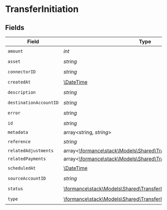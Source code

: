 # TransferInitiation


## Fields

| Field                                                                                                                    | Type                                                                                                                     | Required                                                                                                                 | Description                                                                                                              | Example                                                                                                                  |
| ------------------------------------------------------------------------------------------------------------------------ | ------------------------------------------------------------------------------------------------------------------------ | ------------------------------------------------------------------------------------------------------------------------ | ------------------------------------------------------------------------------------------------------------------------ | ------------------------------------------------------------------------------------------------------------------------ |
| `amount`                                                                                                                 | *int*                                                                                                                    | :heavy_check_mark:                                                                                                       | N/A                                                                                                                      |                                                                                                                          |
| `asset`                                                                                                                  | *string*                                                                                                                 | :heavy_check_mark:                                                                                                       | N/A                                                                                                                      | USD                                                                                                                      |
| `connectorID`                                                                                                            | *string*                                                                                                                 | :heavy_check_mark:                                                                                                       | N/A                                                                                                                      |                                                                                                                          |
| `createdAt`                                                                                                              | [\DateTime](https://www.php.net/manual/en/class.datetime.php)                                                            | :heavy_check_mark:                                                                                                       | N/A                                                                                                                      |                                                                                                                          |
| `description`                                                                                                            | *string*                                                                                                                 | :heavy_check_mark:                                                                                                       | N/A                                                                                                                      |                                                                                                                          |
| `destinationAccountID`                                                                                                   | *string*                                                                                                                 | :heavy_check_mark:                                                                                                       | N/A                                                                                                                      |                                                                                                                          |
| `error`                                                                                                                  | *string*                                                                                                                 | :heavy_check_mark:                                                                                                       | N/A                                                                                                                      |                                                                                                                          |
| `id`                                                                                                                     | *string*                                                                                                                 | :heavy_check_mark:                                                                                                       | N/A                                                                                                                      | XXX                                                                                                                      |
| `metadata`                                                                                                               | array<string, *string*>                                                                                                  | :heavy_minus_sign:                                                                                                       | N/A                                                                                                                      |                                                                                                                          |
| `reference`                                                                                                              | *string*                                                                                                                 | :heavy_check_mark:                                                                                                       | N/A                                                                                                                      |                                                                                                                          |
| `relatedAdjustments`                                                                                                     | array<[\formance\stack\Models\Shared\TransferInitiationAdjusments](../../Models/Shared/TransferInitiationAdjusments.md)> | :heavy_minus_sign:                                                                                                       | N/A                                                                                                                      |                                                                                                                          |
| `relatedPayments`                                                                                                        | array<[\formance\stack\Models\Shared\TransferInitiationPayments](../../Models/Shared/TransferInitiationPayments.md)>     | :heavy_minus_sign:                                                                                                       | N/A                                                                                                                      |                                                                                                                          |
| `scheduledAt`                                                                                                            | [\DateTime](https://www.php.net/manual/en/class.datetime.php)                                                            | :heavy_check_mark:                                                                                                       | N/A                                                                                                                      |                                                                                                                          |
| `sourceAccountID`                                                                                                        | *string*                                                                                                                 | :heavy_check_mark:                                                                                                       | N/A                                                                                                                      |                                                                                                                          |
| `status`                                                                                                                 | [\formance\stack\Models\Shared\TransferInitiationStatus](../../Models/Shared/TransferInitiationStatus.md)                | :heavy_check_mark:                                                                                                       | N/A                                                                                                                      |                                                                                                                          |
| `type`                                                                                                                   | [\formance\stack\Models\Shared\TransferInitiationType](../../Models/Shared/TransferInitiationType.md)                    | :heavy_check_mark:                                                                                                       | N/A                                                                                                                      |                                                                                                                          |